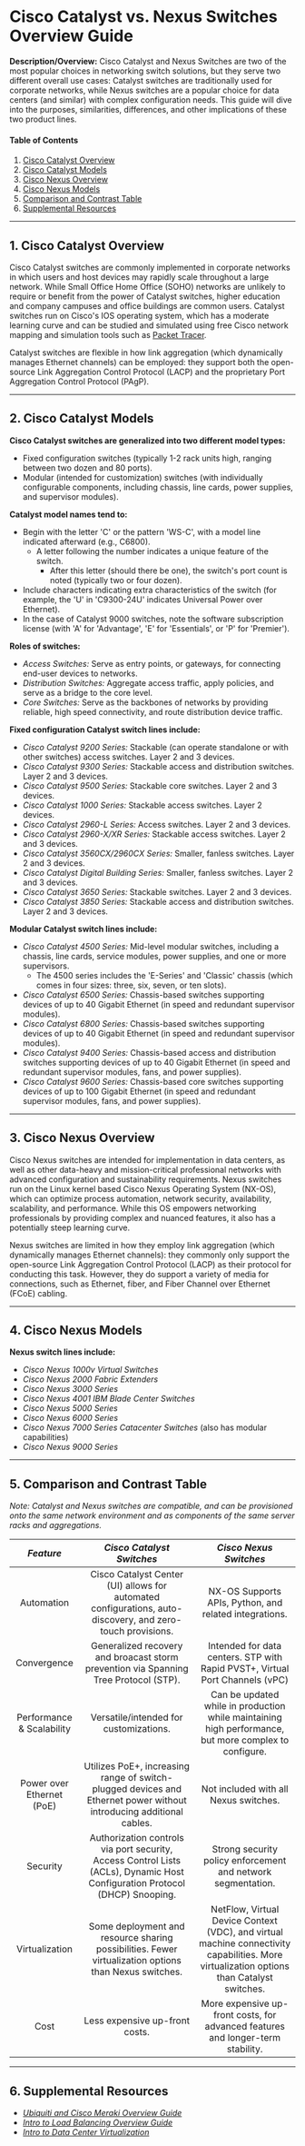 # Cisco Catalyst vs. Nexus Switches Overview Guide

**Description/Overview:** Cisco Catalyst and Nexus Switches are two of the most popular choices in networking switch solutions, but they serve two different overall use cases: Catalyst switches are traditionally used for corporate networks, while Nexus switches are a popular choice for data centers (and similar) with complex configuration needs. This guide will dive into the purposes, similarities, differences, and other implications of these two product lines. 

#### Table of Contents

1. [Cisco Catalyst Overview](#catalyst)
2. [Cisco Catalyst Models](#catamodels)
3. [Cisco Nexus Overview](#nexus)
4. [Cisco Nexus Models](#nexusmodels)
5. [Comparison and Contrast Table](#compare)
6. [Supplemental Resources](#supplemental)

<hr />

## 1. <a name="catalyst">Cisco Catalyst Overview</a>

Cisco Catalyst switches are commonly implemented in corporate networks in which users and host devices may rapidly scale throughout a large network. While Small Office Home Office (SOHO) networks are unlikely to require or benefit from the power of Catalyst switches, higher education and company campuses and office buildings are common users. Catalyst switches run on Cisco's IOS operating system, which has a moderate learning curve and can be studied and simulated using free Cisco network mapping and simulation tools such as [Packet Tracer](https://www.netacad.com/cisco-packet-tracer).

Catalyst switches are flexible in how link aggregation (which dynamically manages Ethernet channels) can be employed: they support both the open-source Link Aggregation Control Protocol (LACP) and the proprietary Port Aggregation Control Protocol (PAgP).

<hr />

## 2. <a name="catamodels">Cisco Catalyst Models</a>

**Cisco Catalyst switches are generalized into two different model types:**

* Fixed configuration switches (typically 1-2 rack units high, ranging between two dozen and 80 ports).
* Modular (intended for customization) switches (with individually configurable components, including chassis, line cards, power supplies, and supervisor modules).

**Catalyst model names tend to:**

* Begin with the letter 'C' or the pattern 'WS-C', with a model line indicated afterward (e.g., C6800).
  + A letter following the number indicates a unique feature of the switch.
    - After this letter (should there be one), the switch's port count is noted (typically two or four dozen).
* Include characters indicating extra characteristics of the switch (for example, the 'U' in 'C9300-24U' indicates Universal Power over Ethernet).  
* In the case of Catalyst 9000 switches, note the software subscription license (with 'A' for 'Advantage', 'E' for 'Essentials', or 'P' for 'Premier').

**Roles of switches:**

* *Access Switches:* Serve as entry points, or gateways, for connecting end-user devices to networks.
* *Distribution Switches:* Aggregate access traffic, apply policies, and serve as a bridge to the core level.
* *Core Switches:* Serve as the backbones of networks by providing reliable, high speed connectivity, and route distribution device traffic.

**Fixed configuration Catalyst switch lines include:**

* *Cisco Catalyst 9200 Series:* Stackable (can operate standalone or with other switches) access switches. Layer 2 and 3 devices.
* *Cisco Catalyst 9300 Series:* Stackable access and distribution switches. Layer 2 and 3 devices.
* *Cisco Catalyst 9500 Series:* Stackable core switches. Layer 2 and 3 devices.
* *Cisco Catalyst 1000 Series:* Stackable access switches. Layer 2 devices.
* *Cisco Catalyst 2960-L Series:* Access switches. Layer 2 and 3 devices.
* *Cisco Catalyst 2960-X/XR Series:* Stackable access switches. Layer 2 and 3 devices.
* *Cisco Catalyst 3560CX/2960CX Series:* Smaller, fanless switches. Layer 2 and 3 devices.
* *Cisco Catalyst Digital Building Series:* Smaller, fanless switches. Layer 2 and 3 devices.
* *Cisco Catalyst 3650 Series:* Stackable switches. Layer 2 and 3 devices.
* *Cisco Catalyst 3850 Series:* Stackable access and distribution switches. Layer 2 and 3 devices.

**Modular Catalyst switch lines include:**

* *Cisco Catalyst 4500 Series:* Mid-level modular switches, including a chassis, line cards, service modules, power supplies, and one or more supervisors.
  + The 4500 series includes the 'E-Series' and 'Classic' chassis (which comes in four sizes: three, six, seven, or ten slots).
* *Cisco Catalyst 6500 Series:* Chassis-based switches supporting devices of up to 40 Gigabit Ethernet (in speed and redundant supervisor modules).
* *Cisco Catalyst 6800 Series:* Chassis-based switches supporting devices of up to 40 Gigabit Ethernet (in speed and redundant supervisor modules).
* *Cisco Catalyst 9400 Series:* Chassis-based access and distribution switches supporting devices of up to 40 Gigabit Ethernet (in speed and redundant supervisor modules, fans, and power supplies).
* *Cisco Catalyst 9600 Series:* Chassis-based core switches supporting devices of up to 100 Gigabit Ethernet (in speed and redundant supervisor modules, fans, and power supplies).

<hr />

## 3. <a name="nexus">Cisco Nexus Overview</a>

Cisco Nexus switches are intended for implementation in data centers, as well as other data-heavy and mission-critical professional networks with advanced configuration and sustainability requirements. Nexus switches run on the Linux kernel based Cisco Nexus Operating System (NX-OS), which can optimize process automation, network security, availability, scalability, and performance. While this OS empowers networking professionals by providing complex and nuanced features, it also has a potentially steep learning curve.

Nexus switches are limited in how they employ link aggregation (which dynamically manages Ethernet channels): they commonly only support the open-source Link Aggregation Control Protocol (LACP) as their protocol for conducting this task. However, they do support a variety of media for connections, such as Ethernet, fiber, and Fiber Channel over Ethernet (FCoE) cabling. 

<hr />

## 4. <a name="nexusmodels">Cisco Nexus Models</a>

**Nexus switch lines include:**

* *Cisco Nexus 1000v Virtual Switches*
* *Cisco Nexus 2000 Fabric Extenders*
* *Cisco Nexus 3000 Series*
* *Cisco Nexus 4001 IBM Blade Center Switches*
* *Cisco Nexus 5000 Series*
* *Cisco Nexus 6000 Series*
* *Cisco Nexus 7000 Series Catacenter Switches* (also has modular capabilities)
* *Cisco Nexus 9000 Series*

<hr />

## 5. <a name="compare">Comparison and Contrast Table</a>

*Note: Catalyst and Nexus switches are compatible, and can be provisioned onto the same network environment and as components of the same server racks and aggregations.*

| *Feature* | *Cisco Catalyst Switches* | *Cisco Nexus Switches* |
| :---: | :---: | :----: |
| Automation | Cisco Catalyst Center (UI) allows for automated configurations, auto-discovery, and zero-touch provisions. | NX-OS Supports APIs, Python, and related integrations. |
| Convergence | Generalized recovery and broacast storm prevention via Spanning Tree Protocol (STP). | Intended for data centers. STP with Rapid PVST+, Virtual Port Channels (vPC) |
| Performance & Scalability | Versatile/intended for customizations. | Can be updated while in production while maintaining high performance, but more complex to configure. |
| Power over Ethernet (PoE) | Utilizes PoE+, increasing range of switch-plugged devices and Ethernet power without introducing additional cables. | Not included with all Nexus switches. |
| Security | Authorization controls via port security, Access Control Lists (ACLs), Dynamic Host Configuration Protocol (DHCP) Snooping. | Strong security policy enforcement and network segmentation. |
| Virtualization | Some deployment and resource sharing possibilities. Fewer virtualization options than Nexus switches. | NetFlow, Virtual Device Context (VDC), and virtual machine connectivity capabilities. More virtualization options than Catalyst switches. |
| Cost | Less expensive up-front costs. | More expensive up-front costs, for advanced features and longer-term stability. |

<hr />

## 6. <a name="supplemental">Supplemental Resources</a>

* *[Ubiquiti and Cisco Meraki Overview Guide](https://github.com/chaseofthejungle/unifi-vs-cisco-meraki)*
* *[Intro to Load Balancing Overview Guide](https://github.com/chaseofthejungle/intro-to-load-balancing)*
* *[Intro to Data Center Virtualization](https://github.com/chaseofthejungle/intro-to-data-center-virtualization/)*
